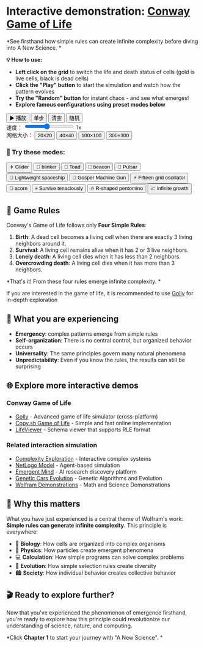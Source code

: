 # Interactive demonstration: [Conway Game of Life](annotation:conways-game-of-life)

*See firsthand how simple rules can create infinite complexity before diving into A New Science. *

**💡 How to use:**

- **Left click on the grid** to switch the life and death status of cells (gold is live cells, black is dead cells)
- **Click the "Play" button** to start the simulation and watch how the pattern evolves
- **Try the "Random" button** for instant chaos - and see what emerges!
- **Explore famous configurations using preset modes below**

<div id="game-of-life-container" class="game-of-life-container">
    <div class="game-controls">
        <div class="control-row">
            <button id="play-pause-btn" class="control-btn primary">▶ 播放</button>
            <button id="step-btn" class="control-btn">单步</button>
            <button id="clear-btn" class="control-btn">清空</button>
            <button id="random-btn" class="control-btn">随机</button>
        </div>
        <div class="control-row">
            <label for="speed-slider">速度：</label>
            <input type="range" id="speed-slider" min="1" max="10" value="5" class="slider">
            <span id="speed-display">1x</span>
        </div>
        <div class="control-row">
            <label>网格大小：</label>
            <button id="grid-smallest" class="size-btn active">20×20</button>
            <button id="grid-small" class="size-btn">40×40</button>
            <button id="grid-medium" class="size-btn">100×100</button>
            <button id="grid-large" class="size-btn">300×300</button>
        </div>
    </div>

<canvas id="game-canvas" class="game-canvas"></canvas>

<div class="pattern-library">
    <h3>🎨 Try these modes:</h3>
    <div class="pattern-buttons">
        <button class="pattern-btn" data-pattern="glider">✈️ Glider</button>
        <button class="pattern-btn" data-pattern="blinker">💫 blinker</button>
        <button class="pattern-btn" data-pattern="toad">🐸 Toad</button>
        <button class="pattern-btn" data-pattern="beacon">🔆 beacon</button>
        <button class="pattern-btn" data-pattern="pulsar">🌟 Pulsar</button>
        <button class="pattern-btn" data-pattern="lightweight-spaceship">🚀 Lightweight spaceship</button>
        <button class="pattern-btn" data-pattern="gosper-gun">🔫 Gosper Machine Gun</button>
        <button class="pattern-btn" data-pattern="pentadecathlon">⚡ Fifteen grid oscillator</button>
        <button class="pattern-btn" data-pattern="acorn">🌰 acorn</button>
        <button class="pattern-btn" data-pattern="diehard">💀 Survive tenaciously</button>
        <button class="pattern-btn" data-pattern="r-pentomino">🔥 R-shaped pentomino</button>
        <button class="pattern-btn" data-pattern="infinite-growth">📈 infinite growth</button>
    </div>
</div>

## 🧬 Game Rules

Conway's Game of Life follows only **Four Simple Rules**:

1. **Birth**: A dead cell becomes a living cell when there are exactly 3 living neighbors around it.
2. **Survival**: A living cell remains alive when it has 2 or 3 live neighbors.
3. **Lonely death**: A living cell dies when it has less than 2 neighbors.
4. **Overcrowding death**: A living cell dies when it has more than 3 neighbors.

*That's it! From these four rules emerge infinite complexity. *

If you are interested in the game of life, it is recommended to use [Golly](https://golly.sourceforge.io/) for in-depth exploration

## 🎯 What you are experiencing

- **Emergency**: complex patterns emerge from simple rules
- **Self-organization**: There is no central control, but organized behavior occurs
- **Universality**: The same principles govern many natural phenomena
- **Unpredictability**: Even if you know the rules, the results can still be surprising

## 🌐 Explore more interactive demos

### Conway Game of Life
- [Golly](https://golly.sourceforge.io/) - Advanced game of life simulator (cross-platform)
- [Copy.sh Game of Life](https://copy.sh/life/) - Simple and fast online implementation
- [LifeViewer](https://lazyslug.com/lifeviewer/) - Schema viewer that supports RLE format

### Related interaction simulation
- [Complexity Exploration](https://www.complexity-explorables.org/) - Interactive complex systems
- [NetLogo Model](https://ccl.northwestern.edu/netlogo/models/) - Agent-based simulation
- [Emergent Mind](https://emergentmind.com/) - AI research discovery platform
- [Genetic Cars Evolution](https://rednuht.org/genetic_cars_2/) - Genetic Algorithms and Evolution
- [Wolfram Demonstrations](https://demonstrations.wolfram.com/) - Math and Science Demonstrations

## 🧠 Why this matters

What you have just experienced is a central theme of Wolfram's work: **Simple rules can generate infinite complexity**. This principle is everywhere:

- 🌿 **Biology**: How cells are organized into complex organisms
- 🌊 **Physics**: How particles create emergent phenomena
- 💻 **Calculation**: How simple programs can solve complex problems
- 🧬 **Evolution**: How simple selection rules create diversity
- 🏙️ **Society**: How individual behavior creates collective behavior

## 🎬 Ready to explore further?

Now that you've experienced the phenomenon of emergence firsthand, you're ready to explore how this principle could revolutionize our understanding of science, nature, and computing.

*Click **Chapter 1** to start your journey with "A New Science". *